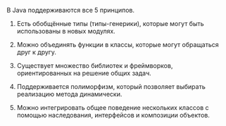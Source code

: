В Java поддерживаются все 5 принципов.

1.  Есть обобщённые типы (типы-генерики), которые могут быть использованы в новых модулях.

2. Можно объединять функции в классы, которые могут обращаться друг к другу.

3. Существует множество библиотек и фреймворков, ориентированных на решение общих задач.

4. Поддерживается полиморфизм, который позволяет выбирать реализацию метода динамически.

5. Можно интегрировать общее поведение нескольких классов с помощью наследования, интерфейсов и композиции объектов.



